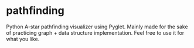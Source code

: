 # pathfinding
Python A-star pathfinding visualizer using Pyglet.
Mainly made for the sake of practicing graph + data structure implementation.
Feel free to use it for what you like.
